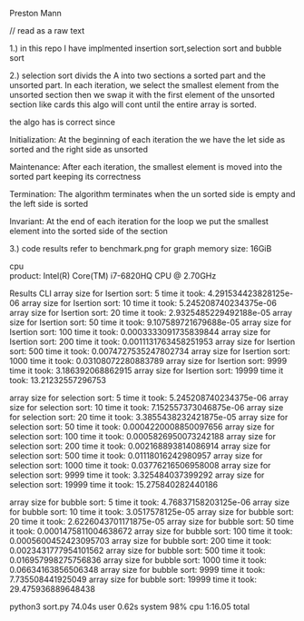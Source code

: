 Preston Mann

// read as a raw text

1.) 
in this repo I have implmented insertion sort,selection sort and bubble sort

2.)
selection sort divids the A into two sections a sorted part and the unsorted part. In each iteration, we select the smallest element from the unsorted section then we swap it with the first element of the unsorted section like cards this algo will cont until the entire array is sorted.

the algo has is correct since 

Initialization: At the beginning of each iteration the we have the let side as sorted and the right side as unsorted

Maintenance: After each iteration, the smallest element is moved into the sorted part keeping its correctness 
    
Termination: The algorithm terminates when the un sorted side is empty and the left side is sorted 

Invariant: At the end of each iteration for the loop we put the smallest element into the sorted side of the section 


3.) code results refer to benchmark.png for graph 
memory
    size: 16GiB


cpu    
    product: Intel(R) Core(TM) i7-6820HQ CPU @ 2.70GHz



Results CLI 
array size for Isertion sort:  5
time it took:  4.291534423828125e-06
array size for Isertion sort:  10
time it took:  5.245208740234375e-06
array size for Isertion sort:  20
time it took:  2.9325485229492188e-05
array size for Isertion sort:  50
time it took:  9.107589721679688e-05
array size for Isertion sort:  100
time it took:  0.0003333091735839844
array size for Isertion sort:  200
time it took:  0.0011131763458251953
array size for Isertion sort:  500
time it took:  0.0074727535247802734
array size for Isertion sort:  1000
time it took:  0.03108072280883789
array size for Isertion sort:  9999
time it took:  3.186392068862915
array size for Isertion sort:  19999
time it took:  13.21232557296753


array size for selection sort:  5
time it took:  5.245208740234375e-06
array size for selection sort:  10
time it took:  7.152557373046875e-06
array size for selection sort:  20
time it took:  3.3855438232421875e-05
array size for selection sort:  50
time it took:  0.0004220008850097656
array size for selection sort:  100
time it took:  0.0005826950073242188
array size for selection sort:  200
time it took:  0.002168893814086914
array size for selection sort:  500
time it took:  0.01118016242980957
array size for selection sort:  1000
time it took:  0.03776216506958008
array size for selection sort:  9999
time it took:  3.325484037399292
array size for selection sort:  19999
time it took:  15.275840282440186


array size for bubble sort:  5
time it took:  4.76837158203125e-06
array size for bubble sort:  10
time it took:  3.0517578125e-05
array size for bubble sort:  20
time it took:  2.6226043701171875e-05
array size for bubble sort:  50
time it took:  0.0001475811004638672
array size for bubble sort:  100
time it took:  0.0005600452423095703
array size for bubble sort:  200
time it took:  0.0023431777954101562
array size for bubble sort:  500
time it took:  0.016957998275756836
array size for bubble sort:  1000
time it took:  0.06634163856506348
array size for bubble sort:  9999
time it took:  7.735508441925049
array size for bubble sort:  19999
time it took:  29.475936889648438


python3 sort.py  74.04s user 0.62s system 98% cpu 1:16.05 total

